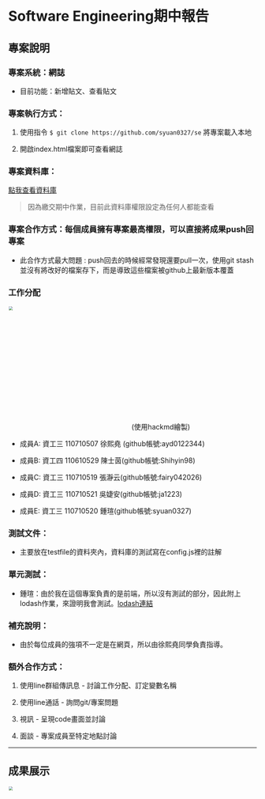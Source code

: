 
# Software Engineering期中報告

## 專案說明

### 專案系統：網誌

  * 目前功能：新增貼文、查看貼文

### 專案執行方式：

1. 使用指令 `$ git clone https://github.com/syuan0327/se` 將專案載入本地

2. 開啟index.html檔案即可查看網誌

### 專案資料庫：

[點我查看資料庫](https://console.firebase.google.com/u/0/project/se109-d25e7/database/se109-d25e7/data)

> 因為繳交期中作業，目前此資料庫權限設定為任何人都能查看

### 專案合作方式：每個成員擁有專案最高權限，可以直接將成果push回專案

  * 此合作方式最大問題 : push回去的時候經常發現還要pull一次，使用git stash並沒有將改好的檔案存下，而是導致這些檔案被github上最新版本覆蓋

### 工作分配

<img src="https://github.com/syuan0327/se/blob/master/img/work.jpg" style="zoom:50%" width="500px"/>(使用hackmd繪製)

* 成員A: 資工三 110710507 徐熙堯 (github帳號:ayd0122344)
  
* 成員B: 資工四 110610529 陳士茵(github帳號:Shihyin98)

* 成員C: 資工三 110710519 張瀞云(github帳號:fairy042026)

* 成員D: 資工三 110710521 吳婕安(github帳號:ja1223)

* 成員E: 資工三 110710520 鍾瑄(github帳號:syuan0327)

### 測試文件：

* 主要放在testfile的資料夾內，資料庫的測試寫在config.js裡的註解

### 單元測試：

* 鍾瑄：由於我在這個專案負責的是前端，所以沒有測試的部分，因此附上lodash作業，來證明我會測試。[lodash連結](https://github.com/syuan0327/se109a/tree/master/Test)

### 補充說明：

* 由於每位成員的強項不一定是在網頁，所以由徐熙堯同學負責指導。

### 額外合作方式：

1. 使用line群組傳訊息 - 討論工作分配、訂定變數名稱

2. 使用line通話 - 詢問git/專案問題

3. 視訊 - 呈現code畫面並討論

4. 面談 - 專案成員至特定地點討論

<hr>

## 成果展示

<img src="https://github.com/syuan0327/se/blob/master/img/result.gif" style="zoom:50%" width="1000px"/>
